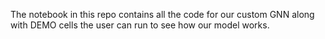 The notebook in this repo contains all the code for our custom GNN along with DEMO cells the user can run to see how our model works.
